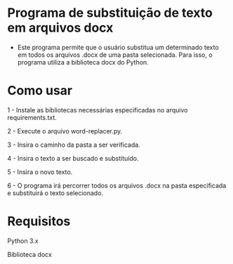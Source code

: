 # Programa de substituição de texto em arquivos docx

 - Este programa permite que o usuário substitua um determinado texto em todos os arquivos .docx de uma pasta selecionada. Para isso, o programa utiliza a biblioteca docx do Python.

# Como usar

1 - Instale as bibliotecas necessárias especificadas no arquivo requirements.txt.

2 - Execute o arquivo word-replacer.py.

3 - Insira o caminho da pasta a ser verificada.

4 - Insira o texto a ser buscado e substituído.

5 - Insira o novo texto.

6 - O programa irá percorrer todos os arquivos .docx na pasta especificada e substituirá o texto selecionado.

# Requisitos

Python 3.x

Biblioteca docx
